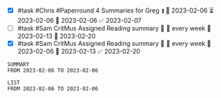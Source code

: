 - [x] #task #Chris #Paperround 4 Summaries for Greg ⏫ 🛫 2023-02-06 ⏳ 2023-02-06 📅 2023-02-06 ✅ 2023-02-07
- [ ] #task #Sam CritMus Assigned Reading summary 🔼 🔁 every week 🛫 2023-02-13 📅 2023-02-20
- [x] #task #Sam CritMus Assigned Reading summary 🔼 🔁 every week 🛫 2023-02-06 📅 2023-02-13 ✅ 2023-02-20

```toggl
SUMMARY
FROM 2023-02-06 TO 2023-02-06
```
```toggl
LIST
FROM 2023-02-06 TO 2023-02-06
```
